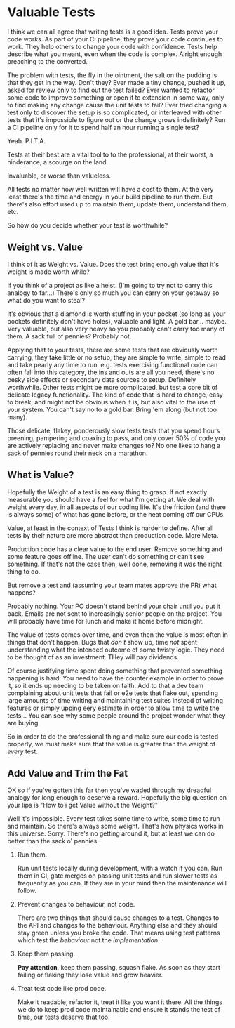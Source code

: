 # Valuable Tests

I think we can all agree that writing tests is a good idea.
Tests prove your code works.
As part of your CI pipeline, they prove your code continues to work.
They help others to change your code with confidence.
Tests help describe what you meant, even when the code is complex.
Alright enough preaching to the converted.

The problem with tests, the fly in the ointment, the salt on the pudding is that they get in the way.
Don't they?
Ever made a tiny change, pushed it up, asked for review only to find out the test failed?
Ever wanted to refactor some code to improve something or open it to extension in some way,
only to find making any change cause the unit tests to fail?
Ever tried changing a test only to discover the setup is so complicated,
or interleaved with other tests that it's impossible to figure out or the change grows indefinitely?
Run a CI pipeline only for it to spend half an hour running a single test?

Yeah. P.I.T.A.

Tests at their best are a vital tool to to the professional,
at their worst, a hinderance, a scourge on the land.

Invaluable, or worse than valueless.

All tests no matter how well written will have a cost to them.
At the very least there's the time and energy in your build pipeline to run them.
But there's also effort used up to maintain them, update them, understand them, etc.

So how do you decide whether your test is worthwhile?

## Weight vs. Value

I think of it as Weight vs. Value.
Does the test bring enough value that it's weight is made worth while?

If you think of a project as like a heist.
(I'm going to try not to carry this analogy to far...)
There's only so much you can carry on your getaway so what do you want to steal?

It's obvious that a diamond is worth stuffing in your pocket
(so long as your pockets definitely don't have holes), valuable and light.
A gold bar... maybe.
Very valuable, but also very heavy so you probably can't carry too many of them.
A sack full of pennies? Probably not.

Applying that to your tests,
there are some tests that are obviously worth carrying,
they take little or no setup,
they are simple to write,
simple to read and take pearly any time to run.
e.g. tests exercising functional code can often fall into this category,
the ins and outs are all you need,
there's no pesky side effects or secondary data sources to setup.
Definitely worthwhile.
Other tests might be more complicated, but test a core bit of delicate legacy functionality.
The kind of code that is hard to change,
easy to break,
and might not be obvious when it is,
but also vital to the use of your system.
You can't say no to a gold bar.
Bring 'em along (but not too many).

Those delicate,
flakey,
ponderously slow tests tests that you spend hours preening,
pampering and coaxing to pass,
and only cover 50% of code you are actively replacing and never make changes to?
No one likes to hang a sack of pennies round their neck on a marathon.

## What is Value?

Hopefully the Weight of a test is an easy thing to grasp.
If not exactly measurable you should have a feel for what I'm getting at.
We deal with weight every day,
in all aspects of our coding life.
It's the friction (and there is always some) of what has gone before,
or the heat coming off our CPUs.

Value, at least in the context of Tests I think is harder to define.
After all tests by their nature are more abstract than production code.
More Meta.

Production code has a clear value to the end user.
Remove something and some feature goes offline.
The user can't do something or can't see something.
If that's not the case then, well done, removing it was the right thing to do.

But remove a test and (assuming your team mates approve the PR) what happens?

Probably nothing.
Your PO doesn't stand behind your chair until you put it back.
Emails are not sent to increasingly senior people on the project.
You will probably have time for lunch and make it home before midnight.

The value of tests comes over time,
and even then the value is most often in things that don't happen.
Bugs that *don't* show up,
time *not* spent understanding what the intended outcome of some twisty logic.
They need to be thought of as an investment.
THey will pay dividends.

Of course justifying time spent doing something that prevented something happening is hard.
You need to have the counter example in order to prove it,
so it ends up needing to be taken on faith.
Add to that a dev team complaining about unit tests that fail or e2e tests that flake out,
spending large amounts of time writing and maintaining test suites instead of writing features
or simply upping eery estimate in order to allow time to write the tests...
You can see why some people around the project wonder what they are buying.

So in order to do the professional thing and make sure our code is tested properly,
we must make sure that the value is greater than the weight of *every* test.

## Add Value and Trim the Fat

OK so if you've gotten this far then you've waded through my dreadful analogy for long enough to deserve a reward.
Hopefully the big question on your lips is "How to i get Value without the Weight?"

Well it's impossible. Every test takes some time to write, some time to run and maintain.
So there's always some weight.
That's how physics works in this universe.
Sorry.
There's no getting around it,
but at least we can do better than the sack o' pennies.

1. Run them.

   Run unit tests locally during development,
   with a watch if you can.
   Run them in CI,
   gate merges on passing unit tests and run slower tests as frequently as you can.
   If they are in your mind then the maintenance will follow.

2. Prevent changes to behaviour, not code.

   There are two things that should cause changes to a test.
   Changes to the API and changes to the behaviour.
   Anything else and they should stay green unless you broke the code.
   That means using test patterns which test the *behaviour* not the *implementation*.

3. Keep them passing.

   **Pay attention**, keep them passing, squash flake.
   As soon as they start failing or flaking they lose value and grow heavier.

4. Treat test code like prod code.

   Make it readable, refactor it, treat it like you want it there.
   All the things we do to keep prod code maintainable and ensure it stands the test of time, our tests deserve that too.

